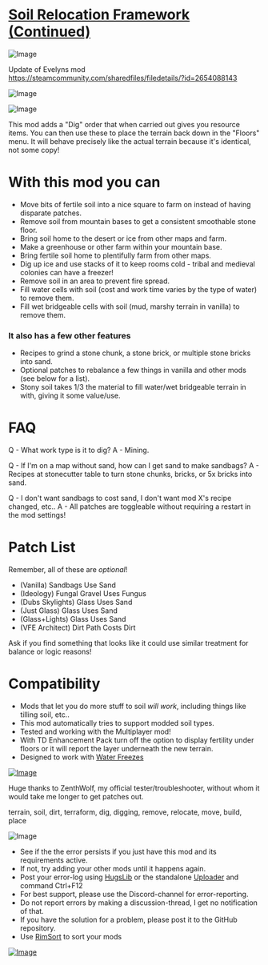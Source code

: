 # [Soil Relocation Framework (Continued)](https://steamcommunity.com/sharedfiles/filedetails/?id=3248607572)

![Image](https://i.imgur.com/buuPQel.png)

Update of Evelyns mod https://steamcommunity.com/sharedfiles/filedetails/?id=2654088143

![Image](https://i.imgur.com/pufA0kM.png)
	
![Image](https://i.imgur.com/Z4GOv8H.png)

This mod adds a "Dig" order that when carried out gives you resource items. You can then use these to place the terrain back down in the "Floors" menu. It will behave precisely like the actual terrain because it's identical, not some copy!

# With this mod you can



- Move bits of fertile soil into a nice square to farm on instead of having disparate patches.
- Remove soil from mountain bases to get a consistent smoothable stone floor.
- Bring soil home to the desert or ice from other maps and farm.
- Make a greenhouse or other farm within your mountain base.
- Bring fertile soil home to plentifully farm from other maps.
- Dig up ice and use stacks of it to keep rooms cold - tribal and medieval colonies can have a freezer!
- Remove soil in an area to prevent fire spread.
- Fill water cells with soil (cost and work time varies by the type of water) to remove them.
- Fill wet bridgeable cells with soil (mud, marshy terrain in vanilla) to remove them.
### It also has a few other features

- Recipes to grind a stone chunk, a stone brick, or multiple stone bricks into sand.
- Optional patches to rebalance a few things in vanilla and other mods (see below for a list).
- Stony soil takes 1/3 the material to fill water/wet bridgeable terrain in with, giving it some value/use.



# FAQ

Q - What work type is it to dig?
A - Mining.

Q - If I'm on a map without sand, how can I get sand to make sandbags?
A - Recipes at stonecutter table to turn stone chunks, bricks, or 5x bricks into sand.

Q - I don't want sandbags to cost sand, I don't want mod X's recipe changed, etc..
A - All patches are toggleable without requiring a restart in the mod settings!

# Patch List

Remember, all of these are *optional*!


- (Vanilla) Sandbags Use Sand
- (Ideology) Fungal Gravel Uses Fungus
- (Dubs Skylights) Glass Uses Sand
- (Just Glass) Glass Uses Sand
- (Glass+Lights) Glass Uses Sand
- (VFE Architect) Dirt Path Costs Dirt


Ask if you find something that looks like it could use similar treatment for balance or logic reasons!

# Compatibility



- Mods that let you do more stuff to soil *will work*, including things like tilling soil, etc..
- This mod automatically tries to support modded soil types.
- Tested and working with the Multiplayer mod!
- With TD Enhancement Pack turn off the option to display fertility under floors or it will report the layer underneath the new terrain.
- Designed to work with [Water Freezes](https://steamcommunity.com/sharedfiles/filedetails/?id=2728000958)


[![Image](https://steamuserimages-a.akamaihd.net/ugc/1852669769234602229/BFBAD6241C07FAC5F191930981373CA0C48F383F/?imw=600&amp;imh=400&amp;ima=fit&amp;impolicy=Letterbox&amp;imcolor=%23000000&amp;letterbox=false)](https://steamcommunity.com/sharedfiles/filedetails/?id=2728000958)

Huge thanks to ZenthWolf, my official tester/troubleshooter, without whom it would take me longer to get patches out.

terrain, soil, dirt, terraform, dig, digging, remove, relocate, move, build, place

![Image](https://i.imgur.com/PwoNOj4.png)



-  See if the the error persists if you just have this mod and its requirements active.
-  If not, try adding your other mods until it happens again.
-  Post your error-log using [HugsLib](https://steamcommunity.com/workshop/filedetails/?id=818773962) or the standalone [Uploader](https://steamcommunity.com/sharedfiles/filedetails/?id=2873415404) and command Ctrl+F12
-  For best support, please use the Discord-channel for error-reporting.
-  Do not report errors by making a discussion-thread, I get no notification of that.
-  If you have the solution for a problem, please post it to the GitHub repository.
-  Use [RimSort](https://github.com/RimSort/RimSort/releases/latest) to sort your mods



[![Image](https://img.shields.io/github/v/release/emipa606/SoilRelocationFramework?label=latest%20version&style=plastic&color=9f1111&labelColor=black)](https://steamcommunity.com/sharedfiles/filedetails/changelog/3248607572)
